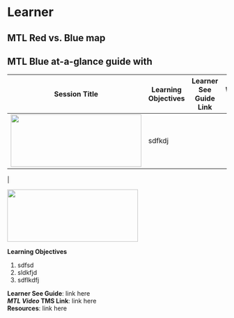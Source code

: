 # Learner

## MTL Red vs. Blue map

## MTL Blue at-a-glance guide with

**Session Title** | **Learning Objectives** | **Learner See Guide Link** | ***MTL Video* TMS Link** | **Resources**
--- | --- | --- | --- | --- 
| <img src = "https://user-images.githubusercontent.com/31089501/96946639-b7b97780-1495-11eb-9990-c2dcd923e826.png" width = "300" height = "120"> | sdfkdj | 
 | 
 

<img src = "https://user-images.githubusercontent.com/31089501/96946639-b7b97780-1495-11eb-9990-c2dcd923e826.png" width = "300" height = "120">

**Learning Objectives**
1. sdfsd
2. sldkfjd
3. sdflkdfj

**Learner See Guide**: link here  
***MTL Video* TMS Link**: link here  
**Resources**: link here  

